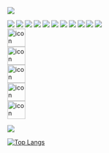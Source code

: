 ![](https://capsule-render.vercel.app/api?type=Waving&color=auto&height=150&section=header&fontSize=30&animation=twinkling&text=안녕하세요%20백엔드%20개발자%20공종훈입니다%20🙋‍♂️)

<img src="https://img.shields.io/badge/Spring Boot-6DB33F?logo=springboot&logoColor=white">
<img src="https://img.shields.io/badge/Vue.js-4FC08D?logo=Vue.js&logoColor=white">
<img src="https://img.shields.io/badge/Python-3776ABF?logo=Python&logoColor=white">
<img src="https://img.shields.io/badge/csharp-239120?logo=csharp&logoColor=white">
<img src="https://img.shields.io/badge/Java-26689A?logo=java&logoColor=white">
<img src="https://img.shields.io/badge/HTML5-E34F26?logo=HTML5&logoColor=white">                                                             
<img src="https://img.shields.io/badge/CSS3-1572B6?logo=CSS3&logoColor=white">
<img src="https://img.shields.io/badge/mysql-4479A1?logo=mysql&logoColor=white">                                                             
<img src="https://img.shields.io/badge/postgresql-4169E1?logo=postgresql&logoColor=white">                                                   
<img src="https://img.shields.io/badge/microsoftsqlserver-CC2927?logo=microsoftsqlserver&logoColor=white">                                   
<img src="https://img.shields.io/badge/oracle-F80000?logo=oracle&logoColor=white">                                                           



<div style="display: flex; align-items: flex-start;"><img src="https://techstack-generator.vercel.app/java-icon.svg" alt="icon" width="41" height="41" /></div>
<div style="display: flex; align-items: flex-start;"><img src="https://techstack-generator.vercel.app/github-icon.svg" alt="icon" width="41" height="41" /></div>
<div style="display: flex; align-items: flex-start;"><img src="https://techstack-generator.vercel.app/csharp-icon.svg" alt="icon" width="41" height="41" /></div>
<div style="display: flex; align-items: flex-start;"><img src="https://techstack-generator.vercel.app/python-icon.svg" alt="icon" width="41" height="41" /></div>
<div style="display: flex; align-items: flex-start;"><img src="https://techstack-generator.vercel.app/aws-icon.svg" alt="icon" width="41" height="41" /></div>

<a href="https://kkongchii.tistory.com"><img src="https://img.shields.io/badge/Tistory-11B48A?style=flatsquare&logo=Tistory&logoColor=white&link=https://kkongchii.tistory.com"/>
  
[![Top Langs](https://github-readme-stats.vercel.app/api/top-langs/?username=soyeon207&layout=compact)](https://github.com/anuraghazra/github-readme-stats)
